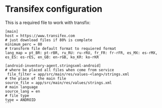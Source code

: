 # Transifex configuration

This is a required file to work with transfix:

```console
[main]
host = https://www.transifex.com
# just download files if 80% is complete
minimum_perc = 80
# transform file default format to requiered format
lang_map = pt_BR: pt-rBR, ru_RU: ru-rRU, fr_FR: fr-rFR, es_MX: es-rMX, es_ES: es-rES, en_GB: en-rGB, ko_KR: ko-rKR
```

````console
[android-inventory-agent.stringsxml-android]
# where be placed all files when come from service
 file_filter = app/src/main/res/values-<lang>/strings.xml
# the place of the main file
source_file = app/src/main/res/values/strings.xml
# main language
source_lang = en
# file type
type = ANDROID
```